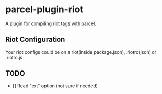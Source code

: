 # parcel-plugin-riot

A plugin for compiling riot tags with parcel.

## Riot Configuration
Your riot configs could be on a riot(inside package.json), .riotrc(json) or .riotrc.js

## TODO

- [] Read "ext" option (not sure if needed)
